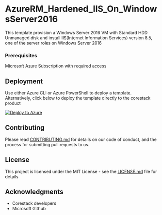 
# AzureRM_Hardened_IIS_On_WindowsServer2016

This template provision a Windows Server 2016 VM with Standard HDD Unmanaged disk and install IIS(Internet Information Services) version 8.5, one of the server roles on Windows Server 2016

### Prerequisites

Microsoft Azure Subscription with required access

## Deployment

Use either Azure CLI or Azure PowerShell to deploy a template. Alternatively, click below to deploy the template directly to the corestack product 

[![Deploy to Azure](https://docs.corestack.io/wp-content/uploads/2019/09/deploy-to-corestack.svg)](http://qa.corestack.io/heatstack/templates?repositories=github&external_redirect=true&name=AzureRM_Hardened_IIS_On_WindowsServer2016&url=https://raw.githubusercontent.com/corestacklabs/Templates/master/arm/AzureRM_Hardened_IIS_On_WindowsServer2016/AzureRM_Hardened_IIS_On_WindowsServer2016_content.json&engine=arm&type[0]=Cloud&classification[0]=Provisioning&services[0]=Azure&scope=tenant#/mytemplates)

## Contributing

Please read [CONTRIBUTING.md](https://gist.github.com/karthick-kk/30e4fd3f279492b4f040d5cd569d21d0) for details on our code of conduct, and the process for submitting pull requests to us.

## License

This project is licensed under the MIT License - see the [LICENSE.md](LICENSE.md) file for details

## Acknowledgments

* Corestack developers
* Microsoft Github

